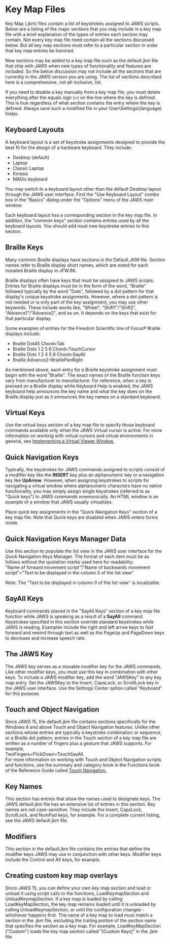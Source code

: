 # Key Map Files

Key Map (.jkm) files contain a list of keystrokes assigned to JAWS
scripts. Below are a listing of the major sections that you may include
in a key map file with a brief explanation of the types of entries each
section may contain. Not every key map file need contain all the
sections discussed below. But all key map sections must refer to a
particular section in order that key map entries be honored.

New sections may be added to a key map file such as the default.jkm file
that ship with JAWS when new types of functionality and features are
included. So the below discussion may not include all the sections that
are currently in the JAWS version you are using. The list of sections
described here is a comprehensive, not all-inclusive, list.

If you need to disable a key manually from a key map file, you must
delete everything after the equals sign (=) on the line where the key is
defined. This is true regardless of what section contains the entry
where the key is defined. Always save such a modified file in your
User\\Settings\\(language) folder.

## Keyboard Layouts

A keyboard layout is a set of keystroke assignments designed to provide
the best fit for the design of a hardware keyboard. They include:

- Desktop (default)
- Laptop
- Classic Laptop
- Kinesis
- MAGic keyboard

You may switch to a keyboard layout other than the default Desktop
layout through the JAWS user interface. Find the \"Use Keyboard Layout\"
combo box in the \"Basics\" dialog under the \"Options\" menu of the
JAWS main window.

Each keyboard layout has a corresponding section in the key map file. In
addition, the \"common keys\" section contains entries used by all the
keyboard layouts. You should add most new keystroke entries to this
section.

## Braille Keys

Many common Braille displays have sections in the Default.JKM file.
Section names refer to Braille display short names, which are noted for
each installed Braille display in JFW.INI.

Braille displays often have keys that must be assigned to JAWS scripts.
Entries for Braille displays must be in the form of the word,
\"Braille\" followed typically by the word \"Dots\", followed by a dot
pattern for that display\'s unique keystroke assignments. However, where
a dot pattern is not needed or is only part of the key assignment, you
may use other keywords. These include words like, \"Wheel\",
\"Shift1\"/\"Shift2\", \"Advance1\"/\"Advance2\", and so on. It depends
on the keys that exist for that particular display.

Some examples of entries for the Freedom Scientific line of Focus®
Braille displays include:

- Braille Dot45 Chord=Tab
- Braille Dots 1 2 5 6 Chord=TouchCursor
- Braille Dots 1 2 4 5 6 Chord=SayAll
- Braille Advance2=BraillePanRight

As mentioned above, each entry for a Braille keystroke assignment must
begin with the word \"Braille\". The exact names of the Braille function
keys vary from manufacturer to manufacturer. For reference, when a key
is pressed on a Braille display while Keyboard Help is enabled, the JAWS
keyboard help announces the key name and what the key does on the
Braille display just as it announces the key names on a standard
keyboard.

## Virtual Keys

Use the virtual keys section of a key map file to specify those keyboard
commands available only when the JAWS Virtual cursor is active. For more
information on working with virtual cursors and virtual environments in
general, see [Implementing a Virtual Viewer
Window.](../Virtual_Viewer_Functions.html)

## Quick Navigation Keys

Typically, the keystrokes for JAWS commands assigned to scripts consist
of a modifier key like the **INSERT** key plus an alphanumeric key or a
navigation key like **UpArrow**. However, when assigning keystrokes to
scripts for navigating a virtual window where alphanumeric characters
have no native functionality, you may simply assign single keystrokes
(referred to as \"Quick keys\") to JAWS commands mnemonically. An HTML
window is an example of a window that JAWS usually virtualizes.

Place quick key assignments in the \"Quick Navigation Keys\" section of
a key map file. Note that Quick keys are disabled when JAWS enters forms
mode.

## Quick Navigation Keys Manager Data

Use this section to populate the list view in the JAWS user interface
for the Quick Navigation Keys Manager. The format of each item must be
as follows without the quotation marks used here for readability:\
\"Name of forward movement script\"\|\"Name of backwards movement
script\"=\"Text to be displayed in the column 0 of the list view\"

Note: The \"Text to be displayed in column 0 of the list view\" is
localizable.

## SayAll Keys

Keyboard commands placed in the \"SayAll Keys\" section of a key map
file function while JAWS is speaking as a result of a **SayAll**
command. Keystrokes specified in this section override standard
keystrokes while JAWS is reading. Examples include the right and left
arrow keys to fast forward and rewind through text as well as the PageUp
and PageDown keys to decrease and increase speech rate.

## The JAWS Key

The JAWS key serves as a movable modifier key for the JAWS commands.
Like other modifier keys, you must use this key in combination with
other keys. To include a JAWS modifier key, add the word \"JAWSKey\" to
any key map entry. Set the JAWSKey to the Insert, CapsLock, or
ScrollLock key in the JAWS user interface. Use the Settings Center
option called \"Keyboard\" for this purpose.

## Touch and Object Navigation

Since JAWS 15, the default.jkm file contains sections specifically for
the Windows 8 and above Touch and Object Navigation features. Unlike
other sections whose entries are typically a keystroke combination or
sequence, or a Braille dot pattern, entries in the Touch section of a
key map file are written as a number of fingers plus a gesture that JAWS
supports. For example,\
TwoFingers+FlickDown=TouchSayAll.\
For more information on working with Touch and Object Navigation scripts
and functions, see the summary and category book in the Functions book
of the Reference Guide called [Touch
Navigation.](../Reference_Guide/Touch_Navigation.html)

## Key Names

This section has entries that show the names used to designate keys. The
JAWS default.jkm file has an extensive list of entries in this section.
Key names are not case-sensitive. They include the Insert, CapsLock,
ScrollLock, and NumPad keys, for example. For a complete current
listing, see the JAWS default.jkm file.

## Modifiers

This section in the default.jkm file contains the entries that define
the modifier keys JAWS may use in conjunction with other keys. Modifier
keys include the Control and Alt keys, for example.

## Creating custom key map overlays

Since JAWS 15, you can define your own key map section and load or
unload it using script calls to the functions, LoadKeymapSection and
UnloadKeymapSection. If a key map is loaded by calling
LoadKeyMapSection, the key map remains loaded until it is unloaded by
calling UnloadKeymapSection, or until the configuration changes -
whichever happens first. The name of a key map to load must match a
section in the .jkm file, excluding the trailing portion of the section
name that specifies the section as a key map. For example,
LoadKeyMapSection (\"Custom\") loads the key map section called
\"\[Custom Keys\]\" in the .jkm file.

